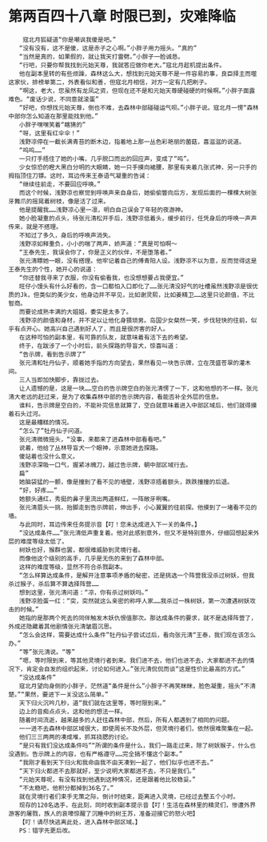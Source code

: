 # 第两百四十八章 时限已到，灾难降临
        寇北月狐疑道“你是嘲讽我傻是吧。”
       “没有没有，这不是傻，这是赤子之心啊。”小胖子用力摇头。“真的”
       “当然是真的，如果假的，就让我天打雷劈。”小胖子一脸诚恳。
       “行吧，只要你帮我找到元始天尊，我就答应做你老大。”寇北月趁机提出条件。
       他在副本里转的有些烦躁，森林这么大，想找到元始天尊不是一件容易的事，良臣择主而噬这家伙，排榜单第二，外表看似和善，但寇北月相信，对方一定有几把刷子。
       “啊这，老大，您虽然有龙凤之资，但现在还不是和元始天尊硬碰硬的时候啊。”小胖子面露难色。“废话少说，不同意就滚蛋”
       “好吧，你想找元始天尊，倒也不难，去森林中部碰碰运气呗。”小胖子说。寇北月一愣“森林中部你怎么知道在那里能找到他。”
       小胖子嘿嘿笑着“瞎猜的”
       “呀，这里有红伞伞！”
       浅野凉停在一截长满青苔的断木边，指着地上那一丛色彩艳丽的菌菇，喜滋滋的说道。
       “呜呜……”
       一只打手捂住了她的小嘴，几乎脱口而出的回应声，变成了“呜”。
       少女惊恐的瞪大黑白分明的大眼睛，她一只手摸向裙腰，那里有夹着几张式神，另一只手的拇指顶住刀镖。这时，耳边传来王泰语气凝重的告诫：
       “继续往前走，不要回应呼唤。”
       而这个时候，浅野凉也察觉到呼唤声来自身后，她偷偷瞥向后方，发现后面的一棵棵大树张牙舞爪的摇晃着树枝，像是活了过来。
       他是提醒我……浅野凉心里一凛，明白自己误会了年轻的夜游神。
       她小脸凝重的点头，待张元清松开手后，浅野凉低着头，缓步前行，任凭身后的呼唤一声声传来，就是不搭理。
       不知过了多久，身后的呼唤声消失。
       浅野凉如释重负，小小的喘了两声，娇声道：“真是可怕啊～
       “王泰先生，我误会你了，你是正义的伙伴，不是堕落者。”
       张元清瞟她一眼，没有搭理。他牢记着自己的傅青阳人设。浅野凉不以为意，反而觉得这是王泰先生的个性，她开心的说道：
       “你还替我寻来了衣服，你没有偷看我，也没想想要占我便宜。”
       旺仔小馒头有什么好看的，含一口都怕入口即化了……张元清没好气的吐槽虽然浅野凉是很优质的Jk，但类似的美少女，他身边并不罕见，比如谢灵熙，比如姜精卫……这里只论颜值，不比智商。
       而要论成熟丰满的大姐姐，委实是太多了。
       浅野凉的颜值和身材，并不足以让他化身猥琐男。岛国少女粲然一笑，步伐轻快的往前，似乎有点开心。她高兴自己遇到好人了，而且是很厉害的好人。
       在这种可怕的副本里，有可靠的队友，就意味着有活下去的希望。
       终于，在跋涉了一个小时后，前头探路的导盲犬，惊喜叫道：
       “告示牌，看到告示牌了”
       张元清和牡丹仙子，顺着她手指的方向望去，果然看见一块告示牌，立在茂盛苍翠的灌木间。
       三人当即加快脚步，靠拢过去。
       让人遗憾的是，这是一块……空白的告示牌空白的张元清愣了一下，这和他想的不一样。张元清大老远的赶过来，是为了收集森林中部的告示牌内容，看能否补全外层的信息。
       谁料，告示牌是空白的，不能补完信息就算了，空白就意味着进入中部区域后，他们就得摸着石头过河。
       这是最糟糕的情况。
       “怎么了”牡丹仙子问道。
       张元清微微摇头，“没事，来都来了进森林中部看看吧。”
       说着，他给了丛林导盲犬一个眼神，示意她进去探路。
       傻站着也没什么意义。
       浅野凉深吸一口气，握紧冰魄刀，越过告示牌，朝中部区域行去。
       扁”
       她脑袋猛的一颤，像是撞到了看不见的墙壁，浅野凉捂着额头，跌跌撞撞的后退。
       “好，好疼……”
       她额头通红，秀挺的鼻子里流出两道鲜红，一阵敞牙咧嘴。
       张元清眉头一挑，抬脚走到告示牌前，伸出手，小心翼翼的往前探。他摸到了一堵看不见的墙。
       与此同时，耳边传来任务提示音【叮！您未达成进入下一关的条件。】
       “没达成条件……”张元清低声重复着。他对此感到意外，但又不是特别意外，仔细回想起来外层的难度等级太低了。
       树妖也好，猴群也罢，都很难威胁到灵境行者。
       而像他这个级别的高手，几乎是无伤的来到了森林中部。
       这样的难度等级，显然不符合杀戮副本。
       “怎么样算达成条件，是解开注意事项矛盾的秘密，还是挑选一个阵营我没杀过树妖，但我杀过猴子，杀后算不算选择阵营……
       想到这里，张元清问道：“凉，你有杀过树妖吗。”
       浅野凉脸蛋一红：“突，突然就这么亲密的称呼人家……我杀过一株树妖，第一次遭遇树妖攻击的时候。”
       她指的是那两个死去的同伴触发木妖仇恨值那次。那达成条件的要求，就不是选择阵营了，外成还隐藏着其他剧情张元清皱眉沉思。
       “怎么会这样，需要达成什么条件”牡丹仙子尝试过后，看向张元清“王泰，我们现在该怎么办。”
       “等”张元清说。“等”
       “嗯，等时限到来，等其他灵境行者到来。我们进不去，他们也进不去，大家都进不去的情况下，肯定会自发的组织起来，讨论如何进入。”张元清侃侃而谈“这是性价比最高的方式。”
       “没达成条件”
       寇北月望向身侧的小胖子，茫然道“条件是什么”小胖子不再笑眯眯，脸色凝重，摇头“不清楚。”“果然，要进下一关没这么简单。”
       天下归火沉吟几秒，道“我们就在这里等，等时限到来。”
       边上的音痴点点头，这和他的想法一样。
       随着时间流逝，越来越多的人赶往森林中部，然后，所有人都遇到了相同的问题。
       一一进不去森林中部区域很大，即使周长不及外层，但灵境行者们，依然很难聚集在一起。
       他们三三两两的凑成堆，抓耳挠腮的讨论。
       “是只有我们没达成条件吗”“所谓的条件是什么，我们一路走过来，除了树妖猴子，什么也没遇到。告示牌上的内容，也有严格遵守……完全搞不懂这个副本。”
       “我刚才看到天下归火和我命由我不由天凑到一起了，他们似乎也进不去。”
       “天下归火都进不去那就好，至少说明大家都进不去，不只是我们。”
       “元始天尊呢，有没有找到他遇到这种情况，还是跟着他比较稳妥。”
       “不太稳吧，他积分都掉到36名了。”
       就在灵境行者们束手无策之际，倒计时结束，距离进入灵境，已经过去整五个小时。
       现存的120名选手，在此刻，同时收到副本提示音【叮！生活在森林里的精灵们，惨遭外界游客的屠戮，族人的哀嚎惊醒了沉睡中的树王苏，准备迎接它的怒火吧】
       【叮！请尽快逃离此处，进入森林中部区域。】
       PS：错字先更后改。